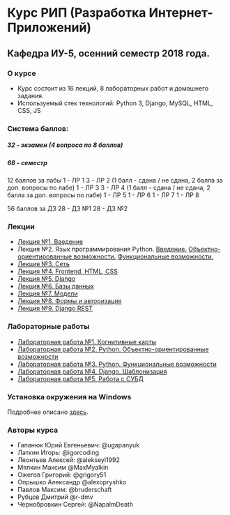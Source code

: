 # Курс РИП (Разработка Интернет-Приложений) 
## Кафедра ИУ-5, осенний семестр 2018 года.

### О курсе
* Курс состоит из 16 лекций, 8 лабораторных работ и домашнего задания.
* Используемый стек технологий: Python 3, Django, MySQL, HTML, CSS, JS

### Система баллов:
##### 32 - экзамен (4 вопроса по 8 баллов)

##### 68 - семестр

12 баллов за лабы
1 - ЛР 1
3 - ЛР 2 (1 балл - сдана / не сдана, 2 балла за доп. вопросы по лабе)
1 - ЛР 3
3 - ЛР 4 (1 балл - сдана / не сдана, 2 балла за доп. вопросы по лабе)
1 - ЛР 5
1 - ЛР 6
1 - ЛР 7
1 - ЛР 8

56 баллов за ДЗ
28 - ДЗ №1
28 - ДЗ №2


### Лекции

 * [Лекция №1. Введение](https://ugapanyuk.github.io/data/lect_intro.pdf)
 * Лекция №2. Язык программирования Python.
  [Введение.](https://docs.google.com/presentation/d/1GPU_ZRpMBL-31poOgjKHzRALKyA1eNHFgYUAYd1zcDM/edit?usp=sharing)
  [Объектно-ориентированные возможности.](https://docs.google.com/presentation/d/1fqQv35Gz4RElPvoR-1G79vkBg7l1aHayMBH45Z-IVtU/edit#slide=id.p)
  [Функциональные возможности.](https://docs.google.com/presentation/d/1JkI3b0-XVK7E_YbagLgUYko8VoVr_Gqmp3VOfLzaaJE/edit#slide=id.p)
 * [Лекция №3. Сеть](https://docs.google.com/presentation/d/1rOhhtZQ1s91ZnmI1hS8LbwsLEGao62TrP919gJlEzhY/edit?usp=sharing)
 * [Лекция №4. Frontend, HTML, CSS](https://docs.google.com/presentation/d/1x03GugTqQtTm-RKVGIn-BmkQjzDHP2ffmoiE3rLaBx4/edit?usp=sharing)
 * [Лекция №5. Django](https://docs.google.com/presentation/d/1j3Ed3akZdrTOw9Jqua3lnO9jiSAaskbD7YftyzK2N34/edit?usp=sharing)
 * [Лекция №6. Базы данных](https://docs.google.com/presentation/d/1eWISxu8HWCUidVIKr7flxETR7JZkhLIVs6CecaQeQD8/edit?usp=sharing)
 * [Лекция №7. Модели](https://docs.google.com/presentation/d/1rcQWZhGkoZVSTgVz1VfMj2UzGSsHDDdX7v26wlIFpIo/edit?usp=sharing)
 * [Лекция №8. Формы и авторизация](https://docs.google.com/presentation/d/1HkFb_MhRNWpv6R4gFgg15CSwT_ni-dTosJ0GjtltYJE/edit?usp=sharing)
 * [Лекция №9. Django REST](https://docs.google.com/presentation/d/1MU2CxUftKVjwN7JnG4ZDQcyBYuPNALRSUuK2U9qq83g)


### Лабораторные работы 
 
 * [Лабораторная работа №1. Когнитивные карты](https://docs.google.com/document/d/1rjBai3gXuVcYie3QIyMVEsfO9TpUOtq3Gg6QgZzV_Cw/edit?usp=sharing)
 * [Лабораторная работа №2. Python. Объектно-ориентированные возможности](https://docs.google.com/document/d/1Cr_ijD3sWv0N0xE3rHiJaT4H5D7L8mKcLFqSa9d6Aco/edit?usp=sharing) 
 * [Лабораторная работа №3. Python. Функциональные возможности](https://docs.google.com/document/d/1aSWeBivbn1kVZsowpsnGJZDF_E68KAS1vXxWg2Kh6GQ/edit?usp=sharing)
 * [Лабораторная работа №4. Django. Шаблонизация](https://docs.google.com/document/d/1b2PuHdqYK89d0MPAEcAl6dmSYB55jepJxBrd7Ub0kY8/edit?usp=sharing)
 * [Лабораторная работа №5. Работа с СУБД](https://docs.google.com/document/d/1oxeT-8BEdYHkN64gmGoQscpb_jC3CSfmoN294ah-jeU/edit?usp=sharing)
 
 
### Установка окружения на Windows

Подробнее описано [здесь](https://github.com/iu5team/iu5web/blob/master/manual_install.md).

### Авторы курса
* Гапанюк Юрий Евгеньевич: @ugapanyuk
* Латкин Игорь: @igorcoding
* Леонтьев Алексей: @alekseyl1992
* Мялкин Максим @MaxMyalkin
* Ожегов Григорий: @grigory51
* Опрышко Александр @alexopryshko
* Павлов Максим: @bruderschaft
* Рубцов Дмитрий @r-dmv
* Чернобровкин Сергей: @NapalmDeath

